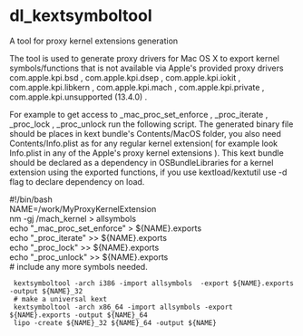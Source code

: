 # dl_kextsymboltool
A tool for proxy kernel extensions generation

The tool is used to generate proxy drivers for Mac OS X to export kernel symbols/functions that is not available via Apple's provided proxy drivers com.apple.kpi.bsd , com.apple.kpi.dsep , com.apple.kpi.iokit , com.apple.kpi.libkern , com.apple.kpi.mach , com.apple.kpi.private , com.apple.kpi.unsupported (13.4.0) .

For example to get access to _mac_proc_set_enforce , _proc_iterate , _proc_lock , _proc_unlock run the following script. The generated binary file should be places in kext bundle's Contents/MacOS folder, you also need Contents/Info.plist as for any regular kernel extension( for example look Info.plist in any of the Apple's proxy kernel extensions ). This kext bundle should be declared as a dependency in OSBundleLibraries for a kernel extension using the exported functions, if you use kextload/kextutil use -d flag to declare dependency on load.

      
 #!/bin/bash  
     NAME=/work/MyProxyKernelExtension  
     nm -gj /mach_kernel > allsymbols  
     echo "_mac_proc_set_enforce" > ${NAME}.exports  
     echo "_proc_iterate" >> ${NAME}.exports  
     echo "_proc_lock" >> ${NAME}.exports  
     echo "_proc_unlock" >> ${NAME}.exports  
     # include any more symbols needed.  
     
     kextsymboltool -arch i386 -import allsymbols  -export ${NAME}.exports -output ${NAME}_32  
     # make a universal kext  
     kextsymboltool -arch x86_64 -import allsymbols -export ${NAME}.exports -output ${NAME}_64  
     lipo -create ${NAME}_32 ${NAME}_64 -output ${NAME}  
